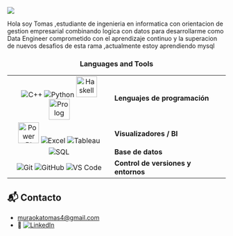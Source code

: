 
![](https://github.com/halfrost/halfrost/blob/master/icons/header_.png)

Hola soy Tomas ,estudiante de ingenieria en informatica  con orientacion de gestion empresarial combinando logica con datos para desarrollarme como Data Engineer comprometido con el aprendizaje continuo  y la superacion de nuevos desafios de esta rama ,actualmente estoy aprendiendo mysql 


<h3 align="center">
  Languages and Tools 
</h3>

<div align="center">

<table>
  <tr>
    <td align="center">
      <img src="https://img.icons8.com/color/48/c-plus-plus-logo.png" title="C++"/>
      <img src="https://img.icons8.com/color/48/python--v1.png" title="Python"/>
      <img src="https://upload.wikimedia.org/wikipedia/commons/1/1c/Haskell-Logo.svg" width="48" title="Haskell"/>
      <img src="https://www.swi-prolog.org/icons/swipl.png" width="48" title="Prolog"/>
    </td>
    <td><b> Lenguajes de programación  </b></td>
  </tr>

  <tr>
    <td align="center">
      <img src="https://img.icons8.com/ios-filled/50/F2C811/power-bi.png" width="48" title="Power BI"/>
      <img src="https://img.icons8.com/color/48/microsoft-excel-2019.png" title="Excel"/>
      <img src="https://img.icons8.com/color/48/tableau-software.png" title="Tableau"/>
    </td>
    <td><b>Visualizadores / BI</b></td>
  </tr>

  <tr>
    <td align="center">
      <img src="https://img.icons8.com/color/48/microsoft-sql-server.png" title="SQL"/>
    </td>
    <td><b>Base de datos</b></td>
  </tr>

  <tr>
    <td align="center">
      <img src="https://img.icons8.com/color/48/git.png" title="Git"/>
      <img src="https://img.icons8.com/color/48/github--v1.png" title="GitHub"/>
      <img src="https://img.icons8.com/fluent/48/visual-studio-code-2019.png" title="VS Code"/>
    </td>
    <td><b>Control de versiones y entornos</b></td>
  </tr>
</table>

</div>

## 📬 Contacto
- muraokatomas4@gmail.com
- 🔗 [![LinkedIn](https://img.shields.io/badge/LinkedIn-Tomás%20Muraoka-blue?style=for-the-badge&logo=linkedin)](https://www.linkedin.com/in/tomas-muraoka-894996243/)

